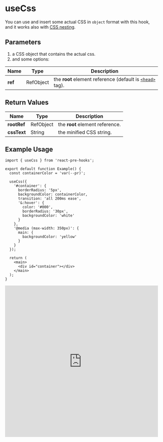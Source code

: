 # useCss

You can use and insert some actual CSS in `object` format with this hook, and it works also with [CSS nesting](https://developer.mozilla.org/en-US/docs/Web/CSS/CSS_nesting/Using_CSS_nesting).

## Parameters

1. a CSS object that contains the actual css.
2. and some options:

| Name    | Type      | Description                                                                                                                 |
| ------- | --------- | --------------------------------------------------------------------------------------------------------------------------- |
| **ref** | RefObject | the **root** element reference (default is [`<head>`](https://developer.mozilla.org/en-US/docs/Web/HTML/Element/head) tag). |

## Return Values

| Name        | Type      | Description                     |
| ----------- | --------- | ------------------------------- |
| **rootRef** | RefObject | the **root** element reference. |
| **cssText** | String    | the minified CSS string.        |

## Example Usage

```tsx
import { useCss } from 'react-pre-hooks';

export default function Example() {
  const containerColor = 'var(--pr)';

  useCss({
    '#container': {
      borderRadius: '5px',
      backgroundColor: containerColor,
      transition: 'all 200ms ease',
      '&:hover': {
        color: '#000',
        borderRadius: '30px',
        backgroundColor: 'white'
      }
    },
    '@media (max-width: 350px)': {
      main: {
        backgroundColor: 'yellow'
      }
    }
  });

  return (
    <main>
      <div id="container"></div>
    </main>
  );
}
```

<iframe src="https://codesandbox.io/embed/usecss-6l2xpy?fontsize=14&hidenavigation=1&module=%2Fsrc%2FComponent.tsx&theme=dark" style="width:100%; height:500px; border:0; overflow:hidden;" title="useCss" allow="accelerometer; ambient-light-sensor; camera; encrypted-media; geolocation; gyroscope; hid; microphone; midi; payment; usb; vr; xr-spatial-tracking" sandbox="allow-forms allow-modals allow-popups allow-presentation allow-same-origin allow-scripts"></iframe>
